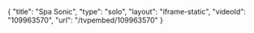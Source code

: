 {
    "title": "Spa Sonic",
    "type": "solo",
    "layout": "iframe-static",
    "videoId": "109963570",
    "url": "\/tvpembed\/109963570"
}